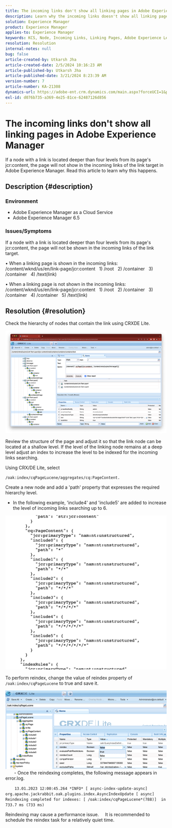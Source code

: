 ```yaml
---
title: The incoming links don't show all linking pages in Adobe Experience Manager
description: Learn why the incoming links doesn't show all linking pages in Adobe Experience Manager.
solution: Experience Manager
product: Experience Manager
applies-to: Experience Manager
keywords: KCS, Node, Incoming Links, Linking Pages, Adobe Experience League, jcr:content, Link Target
resolution: Resolution
internal-notes: null
bug: false
article-created-by: Utkarsh Jha
article-created-date: 2/5/2024 10:16:23 AM
article-published-by: Utkarsh Jha
article-published-date: 3/21/2024 8:23:39 AM
version-number: 7
article-number: KA-21308
dynamics-url: https://adobe-ent.crm.dynamics.com/main.aspx?forceUCI=1&pagetype=entityrecord&etn=knowledgearticle&id=7c355f9c-0fc4-ee11-9079-6045bd0065f9
exl-id: d076b735-a369-4e25-81ce-62487126d856
---
```

# The incoming links don't show all linking pages in Adobe Experience Manager


If a node with a link is located deeper than four levels from its page's jcr:content, the page will not show in the incoming links of the link target in Adobe Experience Manager. Read this article to learn why this happens.

## Description {#description}


### <b>Environment</b>

- Adobe Experience Manager as a Cloud Service
- Adobe Experience Manager 6.5




### <b>Issues/Symptoms</b>

If a node with a link is located deeper than four levels from its page's jcr:content, the page will not be shown in the incoming links of the link target.

• When a linking page is shown in the incoming links:
   /content/wknd/us/en/link-page/jcr:content
   1) /root
   2) /container
   3) /container
   4) /text(link)

• When a linking page is not shown in the incoming links:
   /content/wknd/us/en/link-page/jcr:content
   1) /root
   2) /container
   3) /container
   4) /container
   5) /text(link)


## Resolution {#resolution}


Check the hierarchy of nodes that contain the link using CRXDE Lite.

![](assets/667a70ba-a39b-ed11-aad1-6045bd0065b6.png)

Review the structure of the page and adjust it so that the link node can be located at a shallow level.
If the level of the linking node remains at a deep level adjust an index to increase the level to be indexed for the incoming links searching.

Using CRX/DE Lite, select


```
/oak:index/cqPageLucene/aggregates/cq:PageContent.
```

 Create a new node and add a 'path' property that expresses the required hierarchy level.
- In the following example, 'include4' and 'include5' are added to increase the level of incoming links searching up to 6.

![](assets/72c18342-0e9e-ed11-aad1-6045bd0067ea.png)

To perform reindex, change the value of reindex property of `/oak:index/cqPageLucene` to true and save it.

![](assets/a4203d8b-0e9e-ed11-aad1-6045bd0067ea.png)
  
    - Once the reindexing completes, the following message appears in error.log.

`    13.01.2023 12:00:45.264 *INFO* [ async-index-update-async]  org.apache.jackrabbit.oak.plugins.index.AsyncIndexUpdate [ async]  Reindexing completed for indexes: [ /oak:index/cqPageLucene*(788)]  in 733.7 ms (733 ms)`

Reindexing may cause a performance issue.
    It is recommended to schedule the reindex task for a relatively quiet time.
